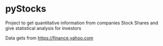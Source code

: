 # pyStocks
Project to get quantitative information from companies Stock Shares and give statistical analysis for investors

Data gets from https://finance.yahoo.com
